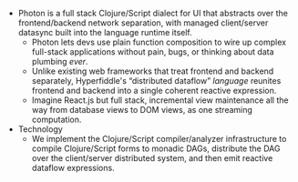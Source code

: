 - Photon is a full stack Clojure/Script dialect for UI that abstracts over the frontend/backend network separation, with managed client/server datasync built into the language runtime itself.
	- Photon lets devs use plain function composition to wire up complex full-stack applications without pain, bugs, or thinking about data plumbing _ever_.
	- Unlike existing web frameworks that treat frontend and backend separately, Hyperfiddle's “distributed dataflow” _language_ reunites frontend and backend into a single coherent reactive expression.
	- Imagine React.js but full stack, incremental view maintenance all the way from database views to DOM views, as one streaming computation.
- Technology
	- We implement the Clojure/Script compiler/analyzer infrastructure to compile Clojure/Script forms to monadic DAGs, distribute the DAG over the client/server distributed system, and then emit reactive dataflow expressions.